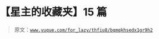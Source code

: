 # 【星主的收藏夹】15 篇

> 原文：[`www.yuque.com/for_lazy/thfiu8/bqmqkhsedx1gr9h2`](https://www.yuque.com/for_lazy/thfiu8/bqmqkhsedx1gr9h2)



